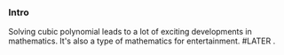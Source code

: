 ### **Intro**

Solving cubic polynomial leads to a lot of exciting developments in mathematics. It's also a type of mathematics for entertainment. 
#LATER . 